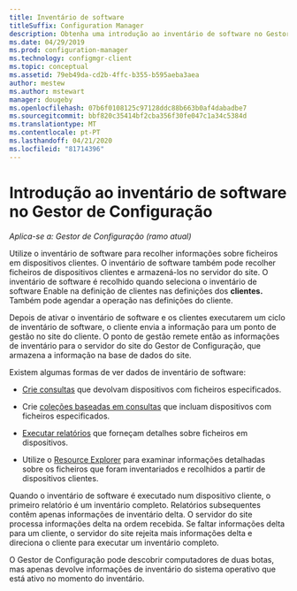 ```yaml
---
title: Inventário de software
titleSuffix: Configuration Manager
description: Obtenha uma introdução ao inventário de software no Gestor de Configuração.
ms.date: 04/29/2019
ms.prod: configuration-manager
ms.technology: configmgr-client
ms.topic: conceptual
ms.assetid: 79eb49da-cd2b-4ffc-b355-b595aeba3aea
author: mestew
ms.author: mstewart
manager: dougeby
ms.openlocfilehash: 07b6f0108125c97128ddc88b663b0af4dabadbe7
ms.sourcegitcommit: bbf820c35414bf2cba356f30fe047c1a34c5384d
ms.translationtype: MT
ms.contentlocale: pt-PT
ms.lasthandoff: 04/21/2020
ms.locfileid: "81714396"
---
```

# <a name="introduction-to-software-inventory-in-configuration-manager"></a>Introdução ao inventário de software no Gestor de Configuração

*Aplica-se a: Gestor de Configuração (ramo atual)*

Utilize o inventário de software para recolher informações sobre ficheiros em dispositivos clientes. O inventário de software também pode recolher ficheiros de dispositivos clientes e armazená-los no servidor do site. O inventário de software é recolhido quando seleciona o inventário de software Enable na definição de clientes nas definições dos **clientes.** Também pode agendar a operação nas definições do cliente.  

Depois de ativar o inventário de software e os clientes executarem um ciclo de inventário de software, o cliente envia a informação para um ponto de gestão no site do cliente. O ponto de gestão remete então as informações de inventário para o servidor do site do Gestor de Configuração, que armazena a informação na base de dados do site.

 Existem algumas formas de ver dados de inventário de software:  

- [Crie consultas](../../../../core/servers/manage/create-queries.md) que devolvam dispositivos com ficheiros especificados.   

- Crie [coleções baseadas em consultas](../../../../core/clients/manage/collections/introduction-to-collections.md) que incluam dispositivos com ficheiros especificados.   

- [Executar relatórios](../../../servers/manage/introduction-to-reporting.md) que forneçam detalhes sobre ficheiros em dispositivos.

- Utilize o [Resource Explorer](../../../../core/clients/manage/inventory/use-resource-explorer-to-view-software-inventory.md) para examinar informações detalhadas sobre os ficheiros que foram inventariados e recolhidos a partir de dispositivos clientes.   

 Quando o inventário de software é executado num dispositivo cliente, o primeiro relatório é um inventário completo. Relatórios subsequentes contêm apenas informações de inventário delta. O servidor do site processa informações delta na ordem recebida. Se faltar informações delta para um cliente, o servidor do site rejeita mais informações delta e direciona o cliente para executar um inventário completo.  

 O Gestor de Configuração pode descobrir computadores de duas botas, mas apenas devolve informações de inventário do sistema operativo que está ativo no momento do inventário.  
